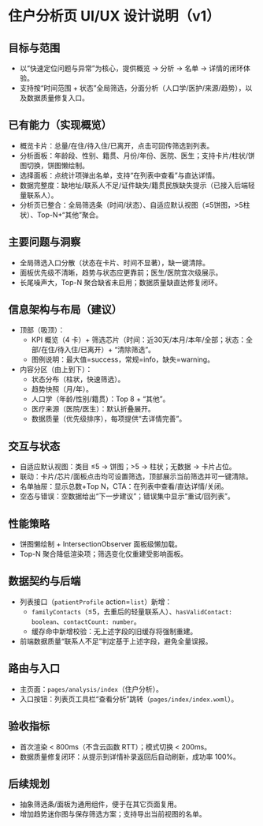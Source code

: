 # 住户分析页 UI/UX 设计说明（v1）

## 目标与范围
- 以“快速定位问题与异常”为核心，提供概览 → 分析 → 名单 → 详情的闭环体验。
- 支持按“时间范围 + 状态”全局筛选，分面分析（人口学/医护/来源/趋势），以及数据质量修复入口。

## 已有能力（实现概览）
- 概览卡片：总量/在住/待入住/已离开，点击可回传筛选到列表。
- 分析面板：年龄段、性别、籍贯、月份/年份、医院、医生；支持卡片/柱状/饼图切换，饼图懒绘制。
- 选择面板：点统计项弹出名单，支持“在列表中查看”与直达详情。
- 数据完整度：缺地址/联系人不足/证件缺失/籍贯民族缺失提示（已接入后端轻量联系人）。
- 分析页已整合：全局筛选条（时间/状态）、自适应默认视图（≤5饼图，>5柱状）、Top-N+“其他”聚合。

## 主要问题与洞察
- 全局筛选入口分散（状态在卡片、时间不显著），缺一键清除。
- 面板优先级不清晰，趋势与状态应更靠前；医生/医院宜次级展示。
- 长尾噪声大，Top-N 聚合缺省未启用；数据质量缺直达修复闭环。

## 信息架构与布局（建议）
- 顶部（吸顶）：
  - KPI 概览（4 卡）+ 筛选芯片（时间：近30天/本月/本年/全部；状态：全部/在住/待入住/已离开）+ “清除筛选”。
  - 图例说明：最大值=success，常规=info，缺失=warning。
- 内容分区（由上到下）：
  - 状态分布（柱状，快速筛选）。
  - 趋势快照（月/年）。
  - 人口学（年龄/性别/籍贯）：Top 8 + “其他”。
  - 医疗来源（医院/医生）：默认折叠展开。
  - 数据质量（优先级排序），每项提供“去详情完善”。

## 交互与状态
- 自适应默认视图：类目 ≤5 → 饼图；>5 → 柱状；无数据 → 卡片占位。
- 联动：卡片/芯片/面板点击均可设置筛选，顶部展示当前筛选并可一键清除。
- 名单抽屉：显示总数+Top N，CTA：在列表中查看/直达详情/关闭。
- 空态与错误：空数据给出“下一步建议”；错误集中显示“重试/回列表”。

## 性能策略
- 饼图懒绘制 + IntersectionObserver 面板级懒加载。
- Top-N 聚合降低渲染项；筛选变化仅重建受影响面板。

## 数据契约与后端
- 列表接口（`patientProfile` action=`list`）新增：
  - `familyContacts`（≤5，去重后的轻量联系人）、`hasValidContact: boolean`、`contactCount: number`。
  - 缓存命中新增校验：无上述字段的旧缓存将强制重建。
- 前端数据质量“联系人不足”判定基于上述字段，避免全量误报。

## 路由与入口
- 主页面：`pages/analysis/index`（住户分析）。
- 入口按钮：列表页工具栏“查看分析”跳转（`pages/index/index.wxml`）。

## 验收指标
- 首次渲染 < 800ms（不含云函数 RTT）；模式切换 < 200ms。
- 数据质量修复闭环：从提示到详情补录返回后自动刷新，成功率 100%。

## 后续规划
- 抽象筛选条/面板为通用组件，便于在其它页面复用。
- 增加趋势迷你图与保存筛选方案；支持导出当前视图的名单。

